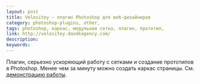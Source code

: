 ```yaml
---
layout: post
title: Velositey — плагин Photoshop для веб-дизайнеров
category: photoshop-plugins, other, 
tags: photoshop, каркас, модульная сетка, плагин, прототип, 
link: http://velositey.dandkagency.com/
description: 
keywords: 
---
```


<p>Плагин, серьезно ускоряющий работу с сетками и создание прототипов в Photoshop. Менее чем за минуту можно создать каркас страницы. См. <a href="http://www.youtube.com/watch?v=QMSDY_ZhmtQ">демонстрацию работы</a>.</p>
